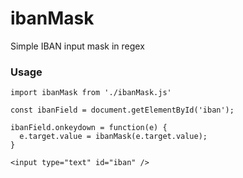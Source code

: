 # ibanMask
Simple IBAN input mask in regex

### Usage

```
import ibanMask from './ibanMask.js'

const ibanField = document.getElementById('iban');

ibanField.onkeydown = function(e) {
  e.target.value = ibanMask(e.target.value);
}
```

```
<input type="text" id="iban" />
```
